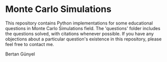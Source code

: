 # Monte Carlo Simulations

This repository contains Python implementations for some educational questions in Monte Carlo Simulations field. The 'questions' folder includes the questions solved, with citations whenever possible. If you have any objections about a particular question's existence in this repository, please feel free to contact me.

Bertan Günyel



